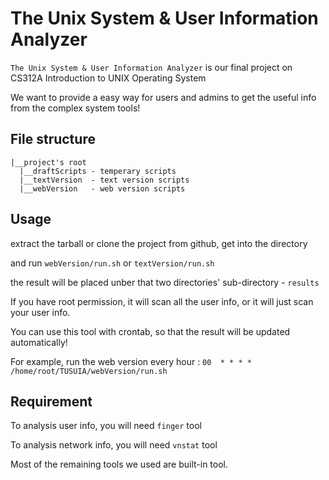 # The Unix System & User Information Analyzer

`The Unix System & User Information Analyzer` is our final project on CS312A Introduction to UNIX Operating System

We want to provide a easy way for users and admins to get the useful info from the complex system tools!

## File structure

```
|__project's root
  |__draftScripts - temperary scripts
  |__textVersion  - text version scripts
  |__webVersion   - web version scripts
```
## Usage

extract the tarball or clone the project from github, get into the directory

and run `webVersion/run.sh` or `textVersion/run.sh`

the result will be placed unber that two directories' sub-directory - `results`

If you have root permission, it will scan all the user info, or it will just scan your user info.

You can use this tool with crontab, so that the result will be updated automatically!

For example, run the web version every hour :
`00  * * * * /home/root/TUSUIA/webVersion/run.sh`

## Requirement

To analysis user info, you will need `finger` tool

To analysis network info, you will need `vnstat` tool

Most of the remaining tools we used are built-in tool.
